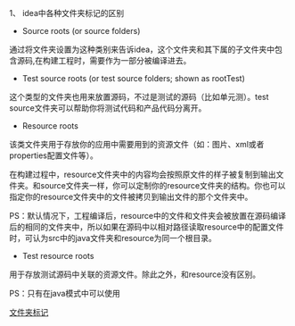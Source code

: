 1、 idea中各种文件夹标记的区别

- Source roots (or source folders)

通过将文件夹设置为这种类别来告诉idea，这个文件夹和其下属的子文件夹中包含源码,在构建工程时，需要作为一部分被编译进去。

- Test source roots (or test source folders; shown as rootTest)

这个类型的文件夹也用来放置源码，不过是测试的源码（比如单元测）。test source文件夹可以帮助你将测试代码和产品代码分离开。

- Resource roots

该类文件夹用于存放你的应用中需要用到的资源文件（如：图片、xml或者properties配置文件等）。

在构建过程中，resource文件夹中的内容均会按照原文件的样子被复制到输出文件夹。和source文件夹一样，你可以定制你的resource文件夹的结构。你也可以指定你的resource文件夹中的文件被拷贝到输出文件的那个文件夹中。

PS：默认情况下，工程编译后，resource中的文件和文件夹会被放置在源码编译后的相同的文件夹中，所以如果在源码中以相对路径读取resource中的配置文件时，可认为src中的java文件夹和resource为同一个根目录。

- Test resource roots

用于存放测试源码中关联的资源文件。除此之外，和resource没有区别。

PS：只有在java模式中可以使用

[文件夹标记](https://blog.csdn.net/kagurawill/article/details/83897183)
